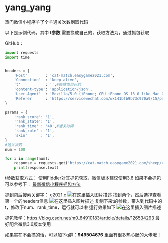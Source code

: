 # yang_yang
热门微信小程序羊了个羊通关次数刷取代码




以下是示例代码，其中 **t参数** 需要换成自己的，获取方法为，通过抓包获取

GitHub：

```python
import requests
import time


headers = {
    'Host'        : 'cat-match.easygame2021.com',
    'Connection'  : 'keep-alive',
    't'           : '',#换成你自己的
    'content-type': 'application/json',
    'User-Agent'  : 'Mozilla/5.0 (iPhone; CPU iPhone OS 16_0 like Mac OS X) AppleWebKit/605.1.15 (KHTML, like Gecko) Mobile/15E148 MicroMessenger/8.0.26(0x18001a34) NetType/WIFI Language/zh_CN',
    'Referer'     : 'https://servicewechat.com/wx141bfb9b73c970a9/15/page-frame.html',
}

params = {
    'rank_score': '1',
    'rank_state': '1',
    'rank_time' : '40',#通关时间
    'rank_role' : '1',
    'skin'      : '1',
}
#通关次数
num = 100

for i in range(num):
    response = requests.get('https://cat-match.easygame2021.com/sheep/v1/game/game_over', params=params, headers=headers)
    print(response.text)
```
t参数获取方式：
使用Fiddler对其抓包获取，微信版本建议使用3.6
如果不会抓包可以参考下： [最新微信小程序抓包方法](https://blog.csdn.net/m0_64910183/article/details/126534293)


抓到包后搜索关键字： e2021.c
![在这里插入图片描述](https://img-blog.csdnimg.cn/4b2d158a7357447dbcee709adb2141ab.png)
找到两个，然后选择查看第一个的headers信息
![在这里插入图片描述](https://img-blog.csdnimg.cn/f62b1457c47f463f8631917770e6a9af.png)
复制下来t的参数，带入到代码中的t，修改下num、rank_time，运行就可以啦
运行效果如下
![在这里插入图片描述](https://img-blog.csdnimg.cn/eb56918a07cf41c19e987f262e1ac209.png)


抓包教学：https://blog.csdn.net/m0_64910183/article/details/126534293 最好配合微信3.6版本使用

如果实在不会搞的话，可以加下q群：**949504676**  里面有很多热心肠的大佬哦！

